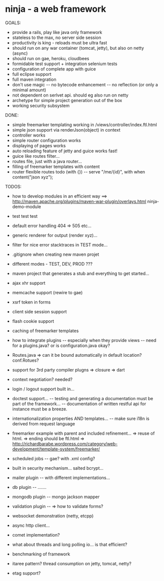 ninja - a web framework
=======================
GOALS:
- provide a rails, play like java only framework
- stateless to the max, no server side session
- productivity is king - reloads must be ultra fast
- should run on any war container (tomcat, jetty), but also on netty (async)
- should run on gae, heroku, cloudbees
- formidable test support + integration selenium tests
- configuration of complete app with guice
- full eclipse support
- full maven integration
- don't use magic
-- no bytecode enhancement
-- no reflection (or only a minimal amount)
- not dependent on serlvet api. should eg also run on netty
- archetype for simple project generation out of the box
- working security subsystem

DONE:
- simple freemarker templating working in /views/controller/index.ftl.html
- simple json support via renderJson(object) in context
- controller works
- simple router configuration works
- displaying of pages works
- auto reloading feature of jetty and guice works fast!
- guice like routes filter...
- routes file, just with a java router...
- filling of freemarker templates with content
- router flexible routes todo (with {})
-- serve "/me/{id}", with when content("json xyz");

TODOS:
- how to develop modules in an efficient way
==> http://maven.apache.org/plugins/maven-war-plugin/overlays.html ninja-demo-module
- test test test
- default error handling 404 => 505 etc...
- generic renderer for output (render xyz)...
- filter for nice error stacktraces in TEST mode...
- .gitignore when creating new maven projet
- different modes - TEST, DEV, PROD ???
- maven project that generates a stub and everything to get started...
- ajax xhr support
- memcache support (rewire to gae)
- xsrf token in forms
- client side session support
- flash cookie support
- caching of freemarker templates
- how to integrate plugins
-- especially when they provide views
-- need for a plugins.java? or is configuration.java okay?
- Routes.java => can it be bound automatically in default location? conf.Rotues?
- support for 3rd party compiler plugns
=> closure
=> dart
- context negotiation? needed?
- login / logout support built in...
- doctest support...
-- testing and generating a documentation must be part of the framework...
-- documentation of written restful api for instance must be a breeze.
- internationalization properties AND templates...
-- make sure i18n is derived from request language

- freemarker example with parent and included refinement... => reuse of html. => ending should be ftl.html
=> http://richardbarabe.wordpress.com/category/web-development/template-system/freemarker/
- scheduled jobs
-- gae? with .xml config?


- built in security mechanism... salted bcrypt...
- mailer plugin
-- with different implementations...
- db plugin
-- .......

- mongodb plugin
-- mongo jackson mapper

- validation plugin
-- => how to validate forms?

- websocket demonstration (netty, etcpp)

- async http client...

- comet implementation?
- what about threads and long polling io... is that efficient?

- benchmarking of framework
- itaree pattern? thread consumption on jetty, tomcat, netty?
- etag support?




